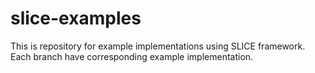 # slice-examples
This is repository for example implementations using SLICE framework.
Each branch have corresponding example implementation.

